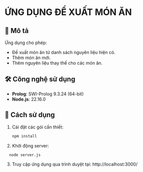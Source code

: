 # ỨNG DỤNG ĐỀ XUẤT MÓN ĂN

## 🧠 Mô tả
Ứng dụng cho phép:
- Đề xuất món ăn từ danh sách nguyên liệu hiện có.
- Thêm món ăn mới.
- Thêm nguyên liệu thay thế cho các món ăn.

## 🛠️ Công nghệ sử dụng
- **Prolog**: SWI-Prolog 9.3.24 (64-bit)
- **Node.js**: 22.16.0

## 🚀 Cách sử dụng

1. Cài đặt các gói cần thiết:
   ```bash
   npm install
   ```
2. Khởi động server:
```bash 
  node server.js
```
3. Truy cập ứng dụng qua trình duyệt tại: http://localhost:3000/
